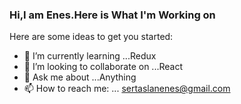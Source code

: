 ### Hi,I am Enes.Here is What I'm Working on

Here are some ideas to get you started:

- 🌱 I’m currently learning ...Redux
- 👯 I’m looking to collaborate on ...React
- 💬 Ask me about ...Anything
- 📫 How to reach me: ... sertaslanenes@gmail.com

